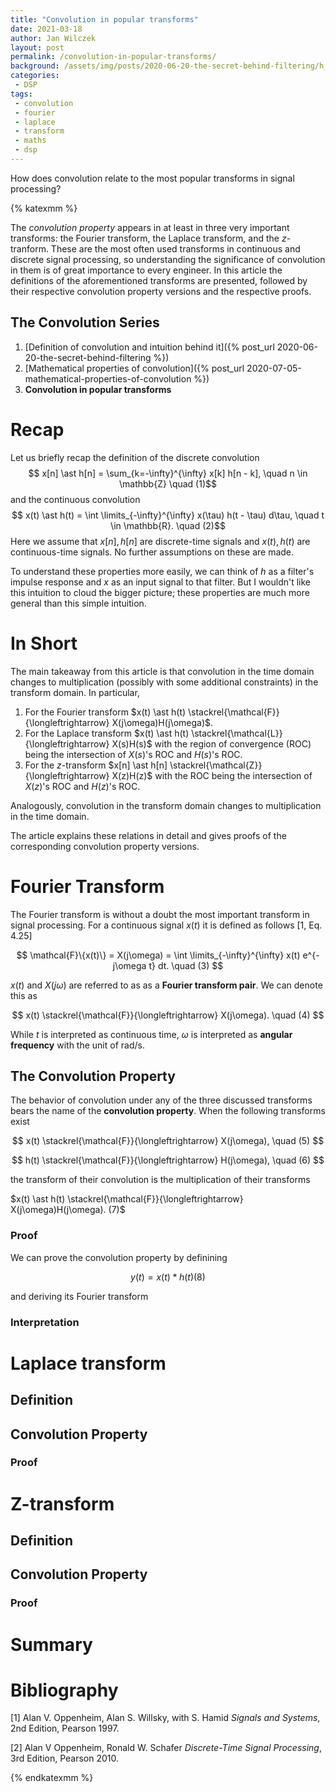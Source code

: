 ```yaml
---
title: "Convolution in popular transforms"
date: 2021-03-18
author: Jan Wilczek
layout: post
permalink: /convolution-in-popular-transforms/
background: /assets/img/posts/2020-06-20-the-secret-behind-filtering/h_superposed.png
categories:
 - DSP
tags:
 - convolution
 - fourier
 - laplace
 - transform
 - maths
 - dsp
---
```

How does convolution relate to the most popular transforms in signal processing?

{% katexmm %}

The *convolution property* appears in at least in three very important transforms: the Fourier transform, the Laplace transform, and the $z$-tranform. These are the most often used transforms in continuous and discrete signal processing, so understanding the significance of convolution in them is of great importance to every engineer. In this article the definitions of the aforementioned transforms are presented, followed by their respective convolution property versions and the respective proofs.

## The Convolution Series
1. [Definition of convolution and intuition behind it]({% post_url 2020-06-20-the-secret-behind-filtering %})
1. [Mathematical properties of convolution]({% post_url 2020-07-05-mathematical-properties-of-convolution %})
1. **Convolution in popular transforms**

# Recap
Let us briefly recap the definition of the discrete convolution
$$ x[n] \ast h[n] = \sum_{k=-\infty}^{\infty} x[k] h[n - k], \quad n \in \mathbb{Z} \quad (1)$$
and the continuous convolution
$$ x(t) \ast h(t) = \int \limits_{-\infty}^{\infty} x(\tau) h(t - \tau) d\tau, \quad t \in \mathbb{R}. \quad (2)$$
Here we assume that $x[n], h[n]$ are discrete-time signals and $x(t), h(t)$ are continuous-time signals. No further assumptions on these are made.

To understand these properties more easily, we can think of $h$ as a filter's impulse response and $x$ as an input signal to that filter. But I wouldn't like this intuition to cloud the bigger picture; these properties are much more general than this simple intuition.

# In Short
The main takeaway from this article is that convolution in the time domain changes to multiplication (possibly with some additional constraints) in the transform domain. In particular,
1. For the Fourier transform $x(t) \ast h(t) \stackrel{\mathcal{F}}{\longleftrightarrow} X(j\omega)H(j\omega)$.
1. For the Laplace transform $x(t) \ast h(t) \stackrel{\mathcal{L}}{\longleftrightarrow} X(s)H(s)$ with the region of convergence (ROC) being the intersection of $X(s)$'s ROC and $H(s)$'s ROC.
1. For the $z$-transform $x[n] \ast h[n] \stackrel{\mathcal{Z}}{\longleftrightarrow} X(z)H(z)$ with the ROC being the intersection of $X(z)$'s ROC and $H(z)$'s ROC.

Analogously, convolution in the transform domain changes to multiplication in the time domain.

The article explains these relations in detail and gives proofs of the corresponding convolution property versions.

# Fourier Transform

The Fourier transform is without a doubt the most important transform in signal processing. For a continuous signal $x(t)$ it is defined as follows [1, Eq. 4.25]

$$ \mathcal{F}\{x(t)\} = X(j\omega) = \int \limits_{-\infty}^{\infty} x(t) e^{-j\omega t} dt. \quad (3) $$

$x(t)$ and $X(j\omega)$ are referred to as as a **Fourier transform pair**. We can denote this as

$$ x(t) \stackrel{\mathcal{F}}{\longleftrightarrow} X(j\omega). \quad (4) $$

While $t$ is interpreted as continuous time, $\omega$ is interpreted as **angular frequency** with the unit of rad/s.

## The Convolution Property
The behavior of convolution under any of the three discussed transforms bears the name of the **convolution property**. When the following transforms exist

$$ x(t) \stackrel{\mathcal{F}}{\longleftrightarrow} X(j\omega), \quad (5) $$

$$ h(t) \stackrel{\mathcal{F}}{\longleftrightarrow} H(j\omega), \quad (6) $$

the transform of their convolution is the multiplication of their transforms

$x(t) \ast h(t) \stackrel{\mathcal{F}}{\longleftrightarrow} X(j\omega)H(j\omega). (7)$

### Proof

We can prove the convolution property by definining

$$ y(t) = x(t) \ast h(t) (8) $$

and deriving its Fourier transform



### Interpretation


# Laplace transform
## Definition

## Convolution Property

### Proof

# Z-transform
## Definition

## Convolution Property

### Proof

# Summary



# Bibliography

[1] Alan V. Oppenheim, Alan S. Willsky, with S. Hamid *Signals and Systems*, 2nd Edition, Pearson 1997.

[2] Alan V Oppenheim, Ronald W. Schafer *Discrete-Time Signal Processing*, 3rd Edition, Pearson 2010.

{% endkatexmm %}
